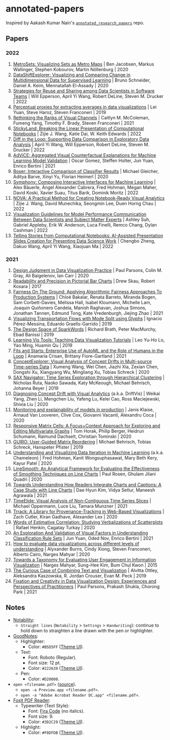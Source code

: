 # annotated-papers

Inspired by Aakash Kumar Nain's [`annotated_research_papers`](https://github.com/AakashKumarNain/annotated_research_papers) repo.

## Papers

### 2022

1. [MetroSets: Visualizing Sets as Metro Maps](data-visualization/metrosets.pdf) | Ben Jacobsen, Markus Wallinger, Stephen Kobourov, Martin Nöllenburg | 2020
2. [DataShiftExplorer: Visualizing and Comparing Change in Multidimensional Data for Supervised Learning](data-visualization/datashiftexplorer.pdf) | Bruno Schneider, Daniel A. Keim, Mennatallah El-Assady | 2020
3. [Strategies for Reuse and Sharing among Data Scientists in Software Teams](machine-learning/strategies_for_reuse_and_sharing_among_data_scientists_in_sotware_teams.pdf) | Will Epperson, April Yi Wang, Robert DeLine, Steven M. Drucker | 2022
4. [Perceptual proxies for extracting averages in data visualizations](data-visualization/perceptual_proxies_for_extracting_averages_in_data_visualizations.pdf) | Lei Yuan, Steve Haroz, Steven Franconeri | 2019
5. [Rethinking the Ranks of Visual Channels](data-visualization/rethinking_the_ranks_of_visual_channels.pdf) | Caitlyn M. McColeman, Fumeng Yang, Timothy F. Brady, Steven Franconeri | 2021
6. [StickyLand: Breaking the Linear Presentation of Computational Notebooks](notebooks/stickyland.pdf) | Zijie J. Wang, Katie Dai, W. Keith Edwards | 2022
7. [Diff in the Loop: Supporting Data Comparison in Exploratory Data Analysis](data-visualization/diff_in_the_loop.pdf) | April Yi Wang, Will Epperson, Robert DeLine, Steven M. Drucker | 2022
8. [AdViCE: Aggregated Visual Counterfactual Explanations for Machine Learning Model Validation](data-visualization/advice.pdf) | Oscar Gomez, Steffen Holter, Jun Yuan, Enrico Bertini | 2021
9. [Boxer: Interactive Comparison of Classifier Results](data-visualization/boxer.pdf) | Michael Gleicher, Aditya Barve, Xinyi Yu, Florian Heimerl | 2020
10. [Symphony: Composing Interactive Interfaces for Machine Learning](data-visualization/symphony.pdf) | Alex Bäuerle, Ángel Alexander Cabrera, Fred Hohman, Megan Maher, David Koski, Xavier Suau, Titus Barik, Dominik Moritz | 2022
11. [NOVA: A Practical Method for Creating Notebook-Ready Visual Analytics](notebooks/nova.pdf) | Zijie J. Wang, David Munechika, Seongmin Lee, Duen Horng Chau | 2022
12. [Visualization Guidelines for Model Performance Communication Between Data Scientists and Subject Matter Experts](data-visualization/visualization_guidelines_for_model_performance_communication_between_data_scientists_and_subject_matter_experts.pdf) | Ashley Suh, Gabriel Appleby, Erik W. Anderson, Luca Finelli, Remco Chang, Dylan Cashman | 2022
13. [Telling Stories from Computational Notebooks: AI-Assisted Presentation Slides Creation for Presenting Data Science Work](notebooks/telling_stories_from_computational_notebooks.pdf) | Chengbo Zheng, Dakuo Wang, April Yi Wang, Xiaojuan Ma | 2022

### 2021

1. [Design Judgment in Data Visualization Practice](data-visualization/design_judgment_in_data_visualization_practice.pdf) | Paul Parsons, Colin M. Gray, Ali Baigelenov, Ian Carr | 2020
2. [Readability and Precision in Pictorial Bar Charts](data-visualization/readability_and_precision_in_pictorial_bar_charts.pdf) | Drew Skau, Robert Kosara | 2017
3. [Fairness On The Ground: Applying Algorithmic Fairness Approaches To Production Systems](machine-learning/fairness_on_the_ground) | Chloé Bakalar, Renata Barreto, Miranda Bogen, Sam Corbett-Davies, Melissa Hall, Isabel Kloumann, Michelle Lam, Joaquin Quiñonero Candela, Manish Raghavan, Joshua Simons, Jonathan Tannen, Edmund Tong, Kate Vredenburgh, Jiejing Zhao | 2021
4. [Visualizing Transportation Flows with Mode Split using Glyphs](data-visualization/visualizing_transportation_flows_with_mode_split_using_glyphs.pdf) | Ignacio Pérez-Messina, Eduardo Graells-Garrido | 2019
5. [The Design Space of SparkWords](data-visualization/the_design_space_of_spark_words.pdf) | Richard Brath, Peter MacMurchy, Ebad Banissi | 2019
6. [Learning Vis Tools: Teaching Data Visualization Tutorials](data-visualization/learning_vis_tools_teaching_data_visualization_tutorials.pdf) | Leo Yu-Ho Lo, Yao Ming, Huamin Qu | 2019
7. [Fits and Starts: Enterprise Use of AutoML and the Role of Humans in the Loop](machine-learning/fits_and_starts_enterprise_use_of_auto_ml_and_the_role_of_humans_in_the_loop.pdf) | Anamaria Crisan, Brittany Fiore-Gartland | 2021
8. [ConceptExplorer: Visual Analysis of Concept Drifts in Multi-source Time-series Data](data-visualization/conceptexplorer.pdf) | Xumeng Wang, Wei Chen, Jiazhi Xia, Zexian Chen, Dongshi Xu, Xiangyang Wu, Mingliang Xu, Tobias Schreck | 2020
9. [SAX Navigator: Time Series Exploration through Hierarchical Clustering](data-visualization/sax_navigator.pdf) | Nicholas Ruta, Naoko Sawada, Katy McKeough, Michael Behrisch, Johanna Beyer | 2019
10. [Diagnosing Concept Drift with Visual Analytics](data-visualization/diagnosing_concept_drift_with_visual_analytics.pdf) (a.k.a. DriftVis) | Weikai Yang, Zhen Li, Mengchen Liu, Yafeng Lu, Kelei Cao, Ross Maciejewski, Shixia Liu | 2020
11. [Monitoring and explainability of models in production](machine-learning/monitoring_and_explainability_of_models_in_production.pdf) | Janis Klaise, Arnaud Van Looveren, Clive Cox, Giovanni Vacanti, Alexandru Coca | 2020
12. [Responsive Matrix Cells: A Focus+Context Approach for Exploring and Editing Multivariate Graphs](data-visualization/responsive_matrix_cells.pdf) | Tom Horak, Philip Berger, Heidrun Schumann, Raimund Dachselt, Christian Tominski | 2020
13. [GUIRO: User-Guided Matrix Reordering](data-visualization/guiro.pdf) | Michael Behrisch, Tobias Schreck, Hanspeter Pfister | 2019
14. [Understanding and Visualizing Data Iteration in Machine Learning](data-visualization/understanding_and_visualizing_data_iteration_in_machine_learning.pdf) (a.k.a. Chameleon) | Fred Hohman, Kanit Wongsuphasawat, Mary Beth Kery, Kayur Patel | 2020
15. [LineSmooth: An Analytical Framework for Evaluating the Effectiveness of Smoothing Techniques on Line Charts](data-visualization/linesmooth.pdf) | Paul Rosen, Ghulam Jilani Quadri | 2020
16. [Towards Understanding How Readers Integrate Charts and Captions: A Case Study with Line Charts](data-visualization/towards_understanding_how_readers_integrate_charts_and_captions.pdf) | Dae Hyun Kim, Vidya Setlur, Maneesh Agrawala | 2021
17. [TimeElide: Visual Analysis of Non-Contiguous Time Series Slices](data-visualization/timeelide.pdf) | Michael Oppermann, Luce Liu, Tamara Munzner | 2021
18. [Trrack: A Library for Provenance-Tracking in Web-Based Visualizations](data-visualization/trrack.pdf) | Zach Cutler, Kiran Gadhave, Alexander Lex | 2020
19. [Words of Estimative Correlation: Studying Verbalizations of Scatterplots](data-visualization/words_of_estimative_correlation.pdf) | Rafael Henkin, Cagatay Turkay | 2020
20. [An Exploration And Validation of Visual Factors in Understanding Classification Rule Sets](data-visualization/an_exploration_and_validation_of_visual_factors_in_understanding_classification_rule_sets.pdf) | Jun Yuan, Oded Nov, Enrico Bertini | 2021
21. [How to evaluate data visualizations across different levels of understanding](data-visualization/how_to_evaluate_data_visualizations_across_different_levels_of_understanding.pdf) | Alyxander Burns, Cindy Xiong, Steven Franconeri, Alberto Cairo, Narges Mahyar | 2020
22. [Towards a Taxonomy for Evaluating User Engagement in Information Visualization](data-visualization/towards_a_taxonomy_for_evaluating_user_engagement_in_information_visualization.pdf) | Narges Mahyar, Sung-Hee Kim, Bum Chul Kwon | 2015
23. [The Curious Case of Combining Text and Visualization](data-visualization/the_curious_case_of_combining_text_and_visualization.pdf) | Alvitta Ottley, Aleksandra Kaszowska, R. Jordan Crouser, Evan M. Peck | 2019
24. [Fixation and Creativity in Data Visualization Design: Experiences and Perspectives of Practitioners](data-visualization/fixation_and_creativity_in_data_visualization_design.pdf) | Paul Parsons, Prakash Shukla, Chorong Park | 2021

## Notes

- [Notability](https://www.gingerlabs.com/):
  - `Straight lines` (`Notability` > `Settings` > `Handwriting`): continue to hold down to straighten a line drawn with the pen or highlighter.
- [GoodNotes](https://goodnotes.com/):
  - Highlighter:
    - Color: `#B5D5FF` ([Theme UI](https://theme-ui.com/)).
  - Text:
    - Font: Roboto (Regular).
    - Font size: 12 pt.
    - Color: `#222639` ([Theme UI](https://theme-ui.com/)).
  - Pen:
    - Color: `#D20000`.
- `open <filename.pdf>` ([source](https://apple.stackexchange.com/a/74361)).
  - `open -a Preview.app <filename.pdf>`.
  - `open -a "Adobe Acrobat Reader DC.app" <filename.pdf>`.
- [Foxit PDF Reader](https://apps.apple.com/pt/app/foxit-pdf-reader/id1032155965?l=en&mt=12):
  - Typewriter (Text Style):
    - Font: [Fira Code](https://fonts.google.com/specimen/Fira+Code) (no italics).
    - Font size: 9.
    - Color: `#3D2C29` ([Theme UI](https://theme-ui.com/)).
  - Highlight:
    - Color: `#F0DFDB` ([Theme UI](https://theme-ui.com/)).
